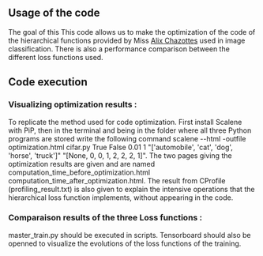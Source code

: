 ## Usage of the code
The goal of this 
This code allows us to make the optimization of the code of the hierarchical functions provided by Miss [Alix Chazottes](https://linkedin.com/in/alix-chazottes) used in image classification. There is also a performance comparison between the different loss functions used. 

## Code execution 

### Visualizing optimization results : 

To replicate the method used for code optimization. First install Scalene with PiP, then in the terminal and being in the folder where all three Python programs are stored write the following command scalene --html -outfile optimization.html cifar.py True False 0.01 1 "['automobile', 'cat', 'dog', 'horse', 'truck']" "[None, 0, 0, 1, 2, 2, 2, 1]". 
The two pages giving the optimization results are given and are named computation_time_before_optimization.html computation_time_after_optimization.html. The result from CProfile (profiling_result.txt) is also given to explain the intensive operations that the hierarchical loss function implements, without appearing in the code. 


### Comparaison results of the three Loss functions : 

master_train.py should be executed in scripts. Tensorboard should also be openned to visualize the evolutions of the loss functions of the training.





